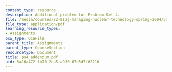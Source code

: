 ```yaml
---
content_type: resource
description: Additional problem for Problem Set 4.
file: /media/courses/22-812j-managing-nuclear-technology-spring-2004/5a16a472fb702ea5a93067b5d7f68210_ps4_addendum.pdf
file_type: application/pdf
learning_resource_types:
- Assignments
ocw_type: OCWFile
parent_title: Assignments
parent_type: CourseSection
resourcetype: Document
title: ps4_addendum.pdf
uid: 5a16a472-fb70-2ea5-a930-67b5d7f68210
---
```

